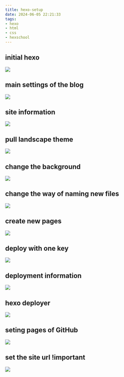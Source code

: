 ```yaml
---
title: hexo-setup
date: 2024-06-05 22:21:33
tags:
- hexo
- html
- css
- hexschool
---
```


## initial hexo
![](https://i.imgur.com/yLVWngk.png)

## main settings of the blog
![](https://i.imgur.com/ZUC6JyC.png)

## site information
![](https://i.imgur.com/zTVG7tv.png)

## pull landscape theme
![](https://i.imgur.com/hLqKVfQ.png)

## change the background
![](https://i.imgur.com/DajmT0c.png)

## change the way of naming new files
![](https://i.imgur.com/1qweuiz.png)

## create new pages
![](https://i.imgur.com/es5QBFI.png)

## deploy with one key
![](https://i.imgur.com/ng6Tfas.png)

## deployment information
![](https://i.imgur.com/fQ8FwRL.png)

## hexo deployer
![](https://i.imgur.com/zGeeSsA.png)

## seting pages of GitHub
![](https://i.imgur.com/5w4QSKh.png)

## set the site url !important
![](https://i.imgur.com/vgojzvU.png)

